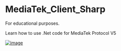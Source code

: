 # MediaTek_Client_Sharp
For educational purposes.

Learn how to use .Net code for MediaTek Protocol V5


[![image](https://i.ibb.co/jv6Vk1Rx/image.png)](https://i.ibb.co.com/N6V12HSk/image.png)
